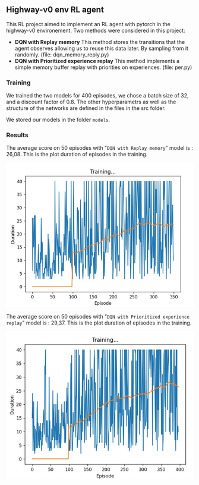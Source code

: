 ## Highway-v0 env RL agent
This RL project aimed to implement an RL agent with pytorch in the highway-v0 environement. Two methods were considered in this project:
 - **DQN with Replay memory**
 This method stores the transitions that the agent observes allowing us to reuse this data later. By sampling from it randomly. (file: dqn_memory_reply.py)
 - **DQN with Prioritized experience replay**
 This method implements a simple memory buffer replay with priorities on experiences. (file: per.py)

### **Training**
 We trained the two models for 400 episodes, we chose a batch size of 32, and a discount factor of 0.8. The other hyperparametrs as well as the structure of the networks are defined in the files in the src folder.

 We stored our models in the folder `models`.

### **Results**
The average score on 50 episodes with "`DQN with Replay memory`" model is : 26,08. This is the plot duration of episodes in the training.

![alt text](./images/duration_400.jpg)


The average score on 50 episodes with "`DQN with Prioritized experience replay`" model is : 29,37. This is the plot duration of episodes in the training.

![alt text](./images/duration_per_400.jpg)

